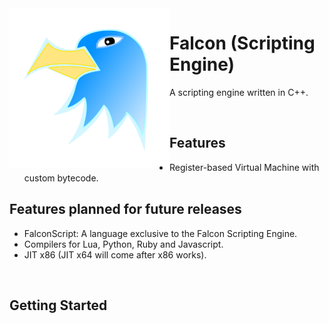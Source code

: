 <html>
  <body>
    <img alt="Falcon", src="logos/falcon.svg", width=256, height=256, align="left">
    <h1>Falcon (Scripting Engine)</h1>
    <p>
      A scripting engine written in C++.
    </p>
    <br>
    <h2>Features</h2>
    <ul>
      <li>Register-based Virtual Machine with custom bytecode.
    </ul>
    <h2>Features planned for future releases</h2>
    <ul>
      <li>FalconScript: A language exclusive to the Falcon Scripting Engine.
      <li>Compilers for Lua, Python, Ruby and Javascript.
      <li>JIT x86 (JIT x64 will come after x86 works).
    </ul>
    <br>
    <h2>Getting Started</h2>
  </body>
</html>
